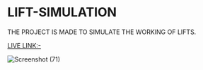 # LIFT-SIMULATION

THE PROJECT IS MADE TO SIMULATE THE WORKING OF LIFTS.

[LIVE LINK:- ](https://www.google.com)

![Screenshot (71)](https://user-images.githubusercontent.com/71491341/159136814-65d69edb-dc05-44e6-aa03-088b5c8fc5d7.jpg)
